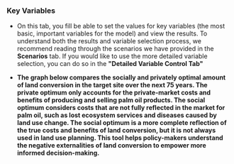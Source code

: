 ### Key Variables

- On this tab, you fill be able to set the values for key variables (the most basic, important variables for the model) and view the results. To understand both the results and variable selection process, we recommend reading through the scenarios we have provided in the **Scenarios** tab.  If you would like to use the more detailed variable selection, you can do so in the <b>"Detailed Variable Control Tab"<b> 

- The graph below compares the socially and privately optimal amount of land conversion in the target site over the next 75 years.  The private optimum only accounts for the private-market costs and benefits of producing and selling palm oil products. The social optimum considers costs that are not fully reflected in the market for palm oil, such as lost ecosystem services and diseases caused by land use change. The social optimum is a more complete reflection of the true costs and benefits of land conversion, but it is not always used in land use planning. This tool helps policy-makers understand the negative externalities of land conversion to empower more informed decision-making.  
